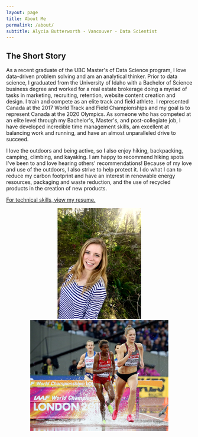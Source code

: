 ```yaml
---
layout: page
title: About Me
permalink: /about/
subtitle: Alycia Butterworth - Vancouver - Data Scientist
---
```



## The Short Story

As a recent graduate of the UBC Master's of Data Science program, I love data-driven problem solving and am an analytical thinker. Prior to data science, I graduated from the University of Idaho with a Bachelor of Science business degree and worked for a real estate brokerage doing a myriad of tasks in marketing, recruiting, retention, website content creation and design. I train and compete as an elite track and field athlete. I represented Canada at the 2017 World Track and Field Championships and my goal is to represent Canada at the 2020 Olympics. As someone who has competed at an elite level through my Bachelor's, Master's, and post-collegiate job, I have developed incredible time management skills, am excellent at balancing work and running, and have an almost unparalleled drive to succeed.

I love the outdoors and being active, so I also enjoy hiking, backpacking, camping, climbing, and kayaking. I am happy to recommend hiking spots I've been to and love hearing others' recommendations! Because of my love and use of the outdoors, I also strive to help protect it. I do what I can to reduce my carbon footprint and have an interest in renewable energy resources, packaging and waste reduction, and the use of recycled products in the creation of new products.

[For technical skills, view my resume.](https://alyciakb.github.io/resume/)


<center><img src="/img/alycia.jpg" alt="AlyciaPhoto" height="300"/><img src="/img/steeple.jpg"  alt="SteeplePhoto" height="300"/></center>
